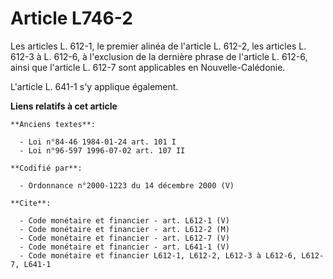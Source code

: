 # Article L746-2

Les articles L. 612-1, le premier alinéa de l'article L. 612-2, les articles L. 612-3 à L. 612-6, à l'exclusion de la
dernière phrase de l'article L. 612-6, ainsi que l'article L. 612-7 sont applicables en Nouvelle-Calédonie.

L'article L. 641-1 s'y applique également.

**Liens relatifs à cet article**

	**Anciens textes**:

	  - Loi n°84-46 1984-01-24 art. 101 I
	  - Loi n°96-597 1996-07-02 art. 107 II

	**Codifié par**:

	  - Ordonnance n°2000-1223 du 14 décembre 2000 (V)

	**Cite**:

	  - Code monétaire et financier - art. L612-1 (V)
	  - Code monétaire et financier - art. L612-2 (M)
	  - Code monétaire et financier - art. L612-7 (V)
	  - Code monétaire et financier - art. L641-1 (V)
	  - Code monétaire et financier L612-1, L612-2, L612-3 à L612-6, L612-7, L641-1
